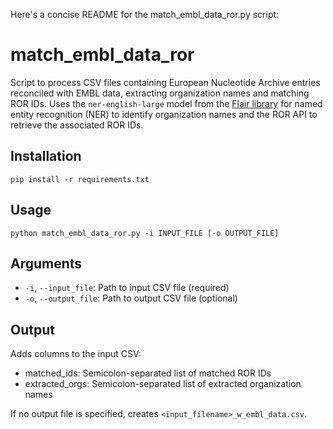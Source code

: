 Here's a concise README for the match_embl_data_ror.py script:

# match_embl_data_ror

Script to process CSV files containing European Nucleotide Archive entries reconciled with EMBL data, extracting organization names and matching ROR IDs. Uses the `ner-english-large` model from the [Flair library](https://github.com/flairNLP/flair?tab=readme-ov-file) for named entity recognition (NER) to identify organization names and the ROR API to retrieve the associated ROR IDs.

## Installation

```
pip install -r requirements.txt
```

## Usage

```
python match_embl_data_ror.py -i INPUT_FILE [-o OUTPUT_FILE]
```

## Arguments

- `-i`, `--input_file`: Path to input CSV file (required)
- `-o`, `--output_file`: Path to output CSV file (optional)

## Output

Adds columns to the input CSV:
- matched_ids: Semicolon-separated list of matched ROR IDs
- extracted_orgs: Semicolon-separated list of extracted organization names

If no output file is specified, creates `<input_filename>_w_embl_data.csv`.
